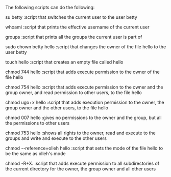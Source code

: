 The following scripts can do the following:

su betty :script that switches the current user to the user betty

whoami :script that prints the effective username of the current user

groups :script that prints all the groups the current user is part of

sudo chown betty hello :script that changes the owner of the file hello to the user betty

touch hello :script that creates an empty file called hello

chmod 744 hello :script that adds execute permission to the owner of the file hello

chmod 754 hello :script that adds execute permission to the owner and the group owner, and read permission to other users, to the file hello

chmod ugo+x hello :script that adds execution permission to the owner, the group owner and the other users, to the file hello

chmod 007 hello :gives no permissions to the owner and the group, but all the permissions to other users

chmod 753 hello :shows all rights to the owner, read and execute to the groups and write and execute to the other users

chmod --reference=olleh hello :script that sets the mode of the file hello to be the same as olleh's mode

chmod -R+X. :script that adds execute permission to all subdirectories of the current directory for the owner, the group owner and all other users
